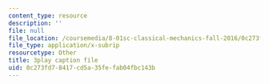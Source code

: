 ```yaml
---
content_type: resource
description: ''
file: null
file_location: /coursemedia/8-01sc-classical-mechanics-fall-2016/0c273fd78417cd5a35fefab04fbc143b_83NmtaE7fEk.srt
file_type: application/x-subrip
resourcetype: Other
title: 3play caption file
uid: 0c273fd7-8417-cd5a-35fe-fab04fbc143b
---
```

